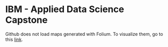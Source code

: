 # IBM - Applied Data Science Capstone

Github does not load maps generated with Folium. To visualize them, go to this [link](http://nbviewer.org/github/Kduxx/applied-data-science-capstone/blob/main/6%20-%20Interactive%20Dashboards%20%28Folium%29.ipynb).
